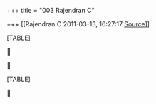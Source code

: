+++
title = "003 Rajendran C"

+++
[[Rajendran C	2011-03-13, 16:27:17 [Source](https://groups.google.com/g/bvparishat/c/Fmmqr0ER5rw)]]



[TABLE]





[TABLE]



